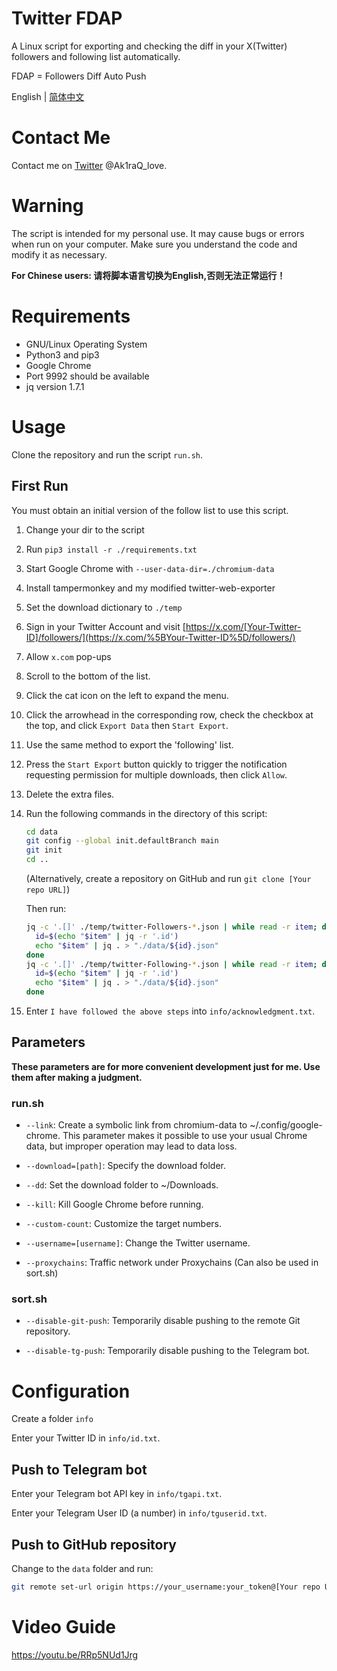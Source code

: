 # Twitter FDAP

A Linux script for exporting and checking the diff in your X(Twitter) followers and following list automatically.

FDAP = Followers Diff Auto Push

English | [简体中文](README.CN.md)

# Contact Me

Contact me on [Twitter](https://x.com/Ak1raQ_love) @Ak1raQ_love.

# Warning

The script is intended for my personal use. It may cause bugs or errors when run on your computer. Make sure you understand the code and modify it as necessary.

**For Chinese users: 请将脚本语言切换为English,否则无法正常运行！**

# Requirements

- GNU/Linux Operating System
- Python3 and pip3
- Google Chrome
- Port 9992 should be available
- jq version 1.7.1

# Usage

Clone the repository and run the script `run.sh`.

## First Run

You must obtain an initial version of the follow list to use this script.

1. Change your dir to the script

2. Run `pip3 install -r ./requirements.txt`

3. Start Google Chrome with `--user-data-dir=./chromium-data`

4. Install tampermonkey and my modified twitter-web-exporter

5. Set the download dictionary to `./temp`

6. Sign in your Twitter Account and visit [https://x.com/[Your-Twitter-ID]/followers/](https://x.com/%5BYour-Twitter-ID%5D/followers/)

7. Allow `x.com` pop-ups

8. Scroll to the bottom of the list.

9. Click the cat icon on the left to expand the menu.

10. Click the arrowhead in the corresponding row, check the checkbox at the top, and click `Export Data` then `Start Export`.

11. Use the same method to export the 'following' list.

12. Press the `Start Export` button quickly to trigger the notification requesting permission for multiple downloads, then click `Allow`.

13. Delete the extra files.

14. Run the following commands in the directory of this script:
    
    ```bash
    cd data
    git config --global init.defaultBranch main
    git init
    cd ..
    ```
    
    (Alternatively, create a repository on GitHub and run `git clone [Your repo URL]`)
    
    Then run:
    
    ```bash
    jq -c '.[]' ./temp/twitter-Followers-*.json | while read -r item; do
      id=$(echo "$item" | jq -r '.id')
      echo "$item" | jq . > "./data/${id}.json"
    done
    jq -c '.[]' ./temp/twitter-Following-*.json | while read -r item; do
      id=$(echo "$item" | jq -r '.id')
      echo "$item" | jq . > "./data/${id}.json"
    done
    ```

15. Enter `I have followed the above steps` into `info/acknowledgment.txt`.

## Parameters

**These parameters are for more convenient development just for me. Use them after making a judgment.**

### run.sh

- `--link`: Create a symbolic link from chromium-data to ~/.config/google-chrome. This parameter makes it possible to use your usual Chrome data, but improper operation may lead to data loss.

- `--download=[path]`: Specify the download folder.

- `--dd`: Set the download folder to ~/Downloads.

- `--kill`: Kill Google Chrome before running.

- `--custom-count`: Customize the target numbers.

- `--username=[username]`: Change the Twitter username.

- `--proxychains`: Traffic network under Proxychains (Can also be used in sort.sh)

### sort.sh

- `--disable-git-push`: Temporarily disable pushing to the remote Git repository.

- `--disable-tg-push`: Temporarily disable pushing to the Telegram bot.

# Configuration

Create a folder `info`

Enter your Twitter ID in `info/id.txt`.

## Push to Telegram bot

Enter your Telegram bot API key in `info/tgapi.txt`.

Enter your Telegram User ID (a number) in `info/tguserid.txt`.

## Push to GitHub repository

 Change to the `data` folder and run:

```bash
git remote set-url origin https://your_username:your_token@[Your repo URL]
```

# Video Guide

https://youtu.be/RRp5NUd1Jrg
